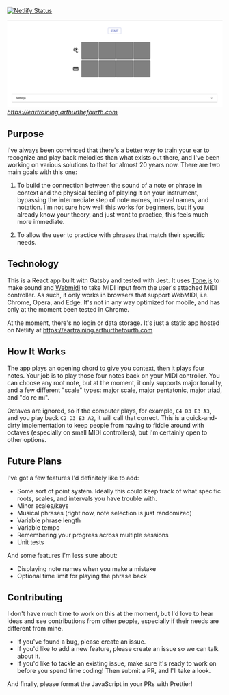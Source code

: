 [![Netlify Status](https://api.netlify.com/api/v1/badges/a2dc1a3a-5e4f-4671-a070-e8186d7ecdfc/deploy-status)](https://app.netlify.com/sites/competent-saha-50e965/deploys)

![Screenshot](screenshot.png)  
<em>https://eartraining.arthurthefourth.com</em>

## Purpose

I've always been convinced that there's a better way to train your ear to recognize and play back melodies than what exists out there, and I've been working on various solutions to that for almost 20 years now. There are two main goals with this one:

1) To build the connection between the sound of a note or phrase in context and the physical feeling of playing it on your instrument, bypassing the intermediate step of note names, interval names, and notation. I'm not sure how well this works for beginners, but if you already know your theory, and just want to practice, this feels much more immediate.

2) To allow the user to practice with phrases that match their specific needs.

## Technology

This is a React app built with Gatsby and tested with Jest. It uses [Tone.js](https://github.com/Tonejs/Tone.js/) to make sound and [Webmidi](https://github.com/djipco/webmidi) to take MIDI input from the user's attached MIDI controller. As such, it only works in browsers that support WebMIDI, i.e. Chrome, Opera, and Edge. It's not in any way optimized for mobile, and has only at the moment been tested in Chrome.

At the moment, there's no login or data storage. It's just a static app hosted on Netlify at https://eartraining.arthurthefourth.com 

## How It Works

The app plays an opening chord to give you context, then it plays four notes. Your job is to play those four notes back on your MIDI controller. You can choose any root note, but at the moment, it only supports major tonality, and a few different "scale" types: major scale, major pentatonic, major triad, and "do re mi".

Octaves are ignored, so if the computer plays, for example, `C4 D3 E3 A3`, and you play back `C2 D3 E3 A2`, it will call that correct. This is a quick-and-dirty implementation to keep people from having to fiddle around with octaves (especially on small MIDI controllers), but I'm certainly open to other options.

## Future Plans

I've got a few features I'd definitely like to add:

- Some sort of point system. Ideally this could keep track of what specific roots, scales, and intervals you have trouble with.
- Minor scales/keys
- Musical phrases (right now, note selection is just randomized)
- Variable phrase length
- Variable tempo
- Remembering your progress across multiple sessions
- Unit tests

And some features I'm less sure about:

- Displaying note names when you make a mistake
- Optional time limit for playing the phrase back

## Contributing

I don't have much time to work on this at the moment, but I'd love to hear ideas and see contributions from other people, especially if their needs are different from mine.

- If you've found a bug, please create an issue.
- If you'd like to add a new feature, please create an issue so we can talk about it.
- If you'd like to tackle an existing issue, make sure it's ready to work on before you spend time coding! Then submit a PR, and I'll take a look.

And finally, please format the JavaScript in your PRs with Prettier!
